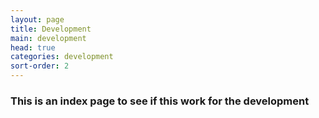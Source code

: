 ```yaml
---
layout: page
title: Development
main: development
head: true
categories: development
sort-order: 2
---
```


### This is an index page to see if this work for the development 
